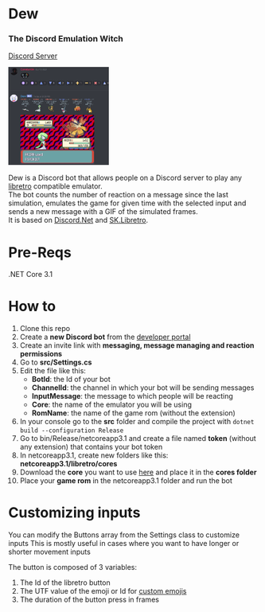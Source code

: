 # Dew
### The Discord Emulation Witch
[Discord Server](https://discord.gg/aRvXdEtrnq)

<img src="example.gif" width="40%">

Dew is a Discord bot that allows people on a Discord server to play any [libretro](https://github.com/libretro/) compatible emulator.  
The bot counts the number of reaction on a message since the last simulation, emulates the game for given time with the selected input and sends a new message with a GIF of the simulated frames.   
It is based on [Discord.Net](https://github.com/discord-net/Discord.Net) and [SK.Libretro](https://github.com/Skurdt/SK.Libretro).  

# Pre-Reqs
.NET Core 3.1

# How to
1) Clone this repo
2) Create a **new Discord bot** from the [developer portal](https://discord.com/developers/applications)
3) Create an invite link with **messaging, message managing and reaction permissions**
5) Go to **src/Settings.cs**
6) Edit the file like this:
   * **BotId**: the Id of your bot
   * **ChannelId**: the channel in which your bot will be sending messages
   * **InputMessage**: the message to which people will be reacting
   * **Core**: the name of the emulator you will be using
   * **RomName**: the name of the game rom (without the extension)
7) In your console go to the **src** folder and compile the project with `dotnet build --configuration Release`
8) Go to bin/Release/netcoreapp3.1 and create a file named **token** (without any extension) that contains your bot token
9) In netcoreapp3.1, create new folders like this: **netcoreapp3.1/libretro/cores**
10) Download the **core** you want to use [here](https://buildbot.libretro.com/nightly/) and place it in the **cores folder**
11) Place your **game rom** in the netcoreapp3.1 folder and run the bot

# Customizing inputs
You can modify the Buttons array from the Settings class to customize inputs
This is mostly useful in cases where you want to have longer or shorter movement inputs
 
The button is composed of 3 variables:  
1) The Id of the libretro button  
2) The UTF value of the emoji or Id for [custom emojis](https://docs.stillu.cc/api/Discord.Emote.html)  
3) The duration of the button press in frames  